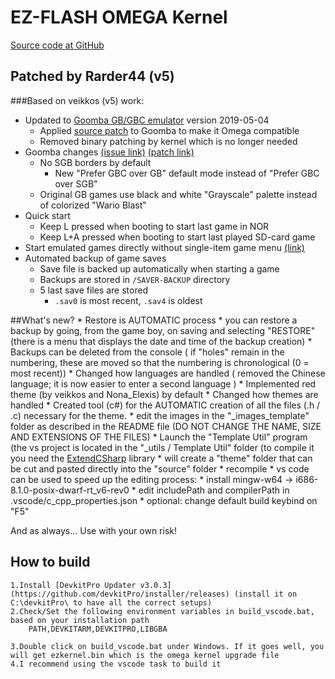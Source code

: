 # EZ-FLASH OMEGA Kernel

[Source code at GitHub](https://github.com/Rarder44/omega-kernel)

## Patched by Rarder44 (v5)
###Based on veikkos (v5) work:

* Updated to [Goomba GB/GBC emulator](http://www.dwedit.org/gba/goombacolor.php) version 2019-05-04 
    * Applied [source patch](https://github.com/veikkos/omega-kernel/blob/master/goomba-patch/goomba_ezflash_omega.patch) to Goomba to make it Omega compatible
    * Removed binary patching by kernel which is no longer needed
* Goomba changes [(issue link)](https://github.com/veikkos/omega-kernel/issues/2) [(patch link)](https://github.com/veikkos/omega-kernel/blob/master/goomba-patch/goomba_gbc_mode.patch)
    * No SGB borders by default
        * New "Prefer GBC over GB" default mode instead of "Prefer GBC over SGB"
    * Original GB games use black and white "Grayscale" palette instead of colorized "Wario Blast"
* Quick start
    * Keep L pressed when booting to start last game in NOR
    * Keep L+A pressed when booting to start last played SD-card game
* Start emulated games directly without single-item game menu [(link)](https://github.com/veikkos/omega-kernel/issues/4)
* Automated backup of game saves
    * Save file is backed up automatically when starting a game
    * Backups are stored in `/SAVER-BACKUP` directory
    * 5 last save files are stored
        * `.sav0` is most recent, `.sav4` is oldest
		
##What's new? 
    * Restore is AUTOMATIC process
		* you can restore a backup by going, from the game boy, on saving and selecting "RESTORE" (there is a menu that displays the date and time of the backup creation)
	* Backups can be deleted from the console ( if "holes" remain in the numbering, these are moved so that the numbering is chronological (0 = most recent)) 
	* Changed how languages are handled ( removed the Chinese language; it is now easier to enter a second language )
    * Implemented red theme (by veikkos and Nona_Elexis) by default
	* Changed how themes are handled
	* Created tool (c#) for the AUTOMATIC creation of all the files (.h / .c) necessary for the theme.
		* edit the images in the "_images_template" folder as described in the README file (DO NOT CHANGE THE NAME, SIZE AND EXTENSIONS OF THE FILES)
		* Launch the "Template Util" program (the vs project is located in the "_utils / Template Util" folder (to compile it you need the [ExtendCSharp](https://github.com/Rarder44/ExtendCSharp) library
		* will create a "theme" folder that can be cut and pasted directly into the "source" folder
		* recompile
	* vs code can be used to speed up the editing process:
		* install mingw-w64 -> i686-8.1.0-posix-dwarf-rt_v6-rev0
		* edit includePath and compilerPath in .vscode/c_cpp_properties.json
		* optional: change default build keybind on "F5"
		

And as always...
Use with your own risk!

## How to build

    1.Install [DevkitPro Updater v3.0.3](https://github.com/devkitPro/installer/releases) (install it on  C:\devkitPro\ to have all the correct setups)
    2.Check/Set the following environment variables in build_vscode.bat, based on your installation path
        PATH,DEVKITARM,DEVKITPRO,LIBGBA

    3.Double click on build_vscode.bat under Windows. If it goes well, you will get ezkernel.bin which is the omega kernel upgrade file
	4.I recommend using the vscode task to build it
